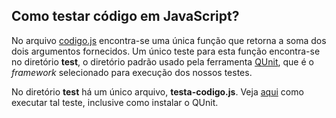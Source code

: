 ## Como testar código em JavaScript?

No arquivo [codigo.js](codigo.js) encontra-se uma única função que retorna a soma dos dois argumentos fornecidos.
Um único teste para esta função encontra-se no diretório **test**, o diretório padrão usado pela ferramenta [QUnit](https://qunitjs.com/), 
que é o *framework* selecionado para execução dos nossos testes.

No diretório **test** há um único arquivo, **testa-codigo.js**. Veja [aqui](https://asciinema.org/a/161530) como executar tal teste, inclusive como instalar o QUnit.
